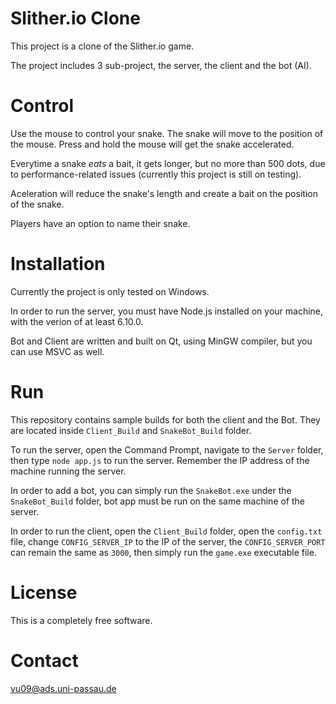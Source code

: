 # Slither.io Clone
This project is a clone of the Slither.io game.

The project includes 3 sub-project, the server, the client and the bot (AI).

# Control
Use the mouse to control your snake. The snake will move to the position of the mouse. Press and hold the mouse will get the snake accelerated.

Everytime a snake *eats* a bait, it gets longer, but no more than 500 dots, due to performance-related issues (currently this project is still on testing).

Aceleration will reduce the snake's length and create a bait on the position of the snake.

Players have an option to name their snake.

# Installation
Currently the project is only tested on Windows.

In order to run the server, you must have Node.js installed on your machine, with the verion of at least 6.10.0.

Bot and Client are written and built on Qt, using MinGW compiler, but you can use MSVC as well.

# Run
This repository contains sample builds for both the client and the Bot. They are located inside `Client_Build` and `SnakeBot_Build` folder.

To run the server, open the Command Prompt, navigate to the `Server` folder, then type `node app.js` to run the server. Remember the IP address of the machine running the server.

In order to add a bot, you can simply run the `SnakeBot.exe` under the `SnakeBot_Build` folder, bot app must be run on the same machine of the server.

In order to run the client, open the `Client_Build` folder, open the `config.txt` file, change `CONFIG_SERVER_IP` to the IP of the server, the `CONFIG_SERVER_PORT` can remain the same as `3000`, then simply run the `game.exe` executable file.

# License 
This is a completely free software.

# Contact
vu09@ads.uni-passau.de
